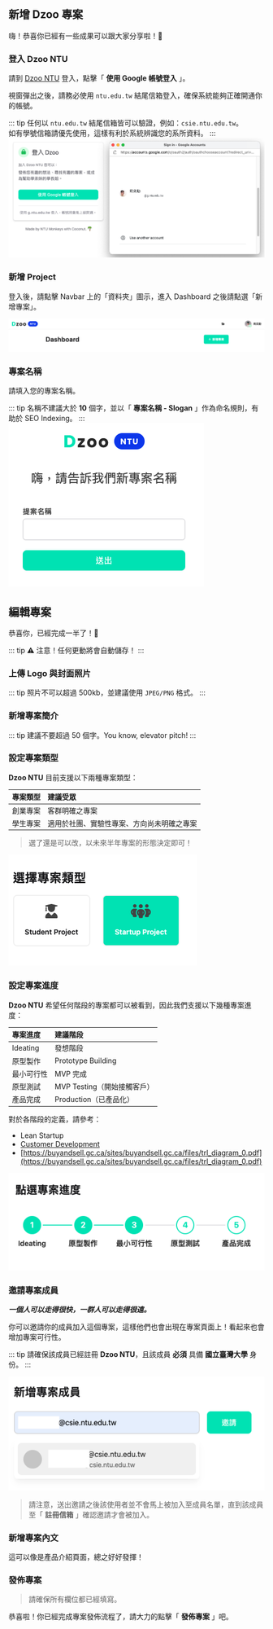 ## 新增 Dzoo 專案

嗨！恭喜你已經有一些成果可以跟大家分享啦！🥳

### 登入 Dzoo NTU
請到 [Dzoo NTU](https://dzoo.ntu.edu.tw/account/login) 登入，點擊「 **使用 Google 帳號登入** 」。

視窗彈出之後，請務必使用 `ntu.edu.tw` 結尾信箱登入，確保系統能夠正確開通你的帳號。

::: tip
任何以 `ntu.edu.tw` 結尾信箱皆可以驗證，例如：`csie.ntu.edu.tw`。 <br />
如有學號信箱請優先使用，這樣有利於系統辨識您的系所資料。
:::
![Dzoo Login](/images/getting-started/new-project/LoginDzoo.png)

### 新增 Project
登入後，請點擊 Navbar 上的「資料夾」圖示，進入 Dashboard 之後請點選「新增專案」。

![New Project](/images/getting-started/new-project/NewProject.png)

### 專案名稱
請填入您的專案名稱。

::: tip
名稱不建議大於 **10** 個字，並以「 **專案名稱 - Slogan** 」作為命名規則，有助於 SEO Indexing。
::: 
![Project Name](/images/getting-started/new-project/ProjectName.png)

## 編輯專案
恭喜你，已經完成一半了！🥳

::: tip
⚠️ 注意！任何更動將會自動儲存！
:::

### 上傳 Logo 與封面照片
::: tip
照片不可以超過 500kb，並建議使用 `JPEG/PNG` 格式。
:::
### 新增專案簡介
::: tip
建議不要超過 50 個字。You know, elevator pitch!
:::

### 設定專案類型
**Dzoo NTU** 目前支援以下兩種專案類型：

| 專案類型 | 建議受眾
| :---    | :---
| 創業專案 | 客群明確之專案
| 學生專案 | 適用於社團、實驗性專案、方向尚未明確之專案

> 選了還是可以改，以未來半年專案的形態決定即可！

![Project Type](/images/getting-started/new-project/ProjectType.png)

### 設定專案進度
**Dzoo NTU** 希望任何階段的專案都可以被看到，因此我們支援以下幾種專案進度：

| 專案進度 | 建議階段
| :---    | :---
| Ideating | 發想階段
| 原型製作 | Prototype Building
| 最小可行性 | MVP 完成
| 原型測試 | MVP Testing（開始接觸客戶）
| 產品完成 | Production（已產品化）

對於各階段的定義，請參考：
- Lean Startup
- [Customer Development](https://en.wikipedia.org/wiki/Customer_development)
- [https://buyandsell.gc.ca/sites/buyandsell.gc.ca/files/trl_diagram_0.pdf](https://buyandsell.gc.ca/sites/buyandsell.gc.ca/files/trl_diagram_0.pdf)

![Project Stage](/images/getting-started/new-project/ProjectStage.png)

### 邀請專案成員
***一個人可以走得很快，一群人可以走得很遠。***

你可以邀請你的成員加入這個專案，這樣他們也會出現在專案頁面上！看起來也會增加專案可行性。

::: tip
請確保該成員已經註冊 **Dzoo NTU**，且該成員 **必須** 具備 **國立臺灣大學** 身份。
:::

![Member Invitation](/images/getting-started/new-project/Invitation.png)

> 請注意，送出邀請之後該使用者並不會馬上被加入至成員名單，直到該成員至「 **註冊信箱** 」確認邀請才會被加入。

### 新增專案內文
這可以像是產品介紹頁面，總之好好發揮！

### 發佈專案
> 請確保所有欄位都已經填寫。

恭喜啦！你已經完成專案發佈流程了，請大力的點擊「 **發佈專案** 」吧。
